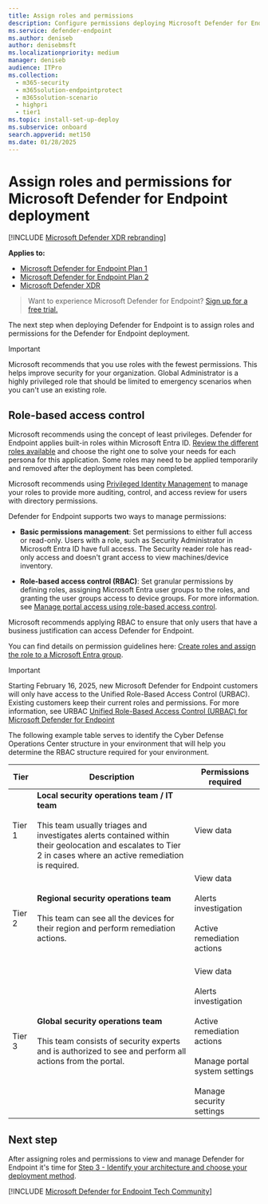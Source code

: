 ```yaml
---
title: Assign roles and permissions
description: Configure permissions deploying Microsoft Defender for Endpoint
ms.service: defender-endpoint
ms.author: deniseb
author: denisebmsft
ms.localizationpriority: medium
manager: deniseb
audience: ITPro
ms.collection:
  - m365-security
  - m365solution-endpointprotect
  - m365solution-scenario
  - highpri
  - tier1
ms.topic: install-set-up-deploy
ms.subservice: onboard
search.appverid: met150
ms.date: 01/28/2025
---
```


# Assign roles and permissions for Microsoft Defender for Endpoint deployment

[!INCLUDE [Microsoft Defender XDR rebranding](../includes/microsoft-defender.md)]

**Applies to:**

- [Microsoft Defender for Endpoint Plan 1](microsoft-defender-endpoint.md)
- [Microsoft Defender for Endpoint Plan 2](microsoft-defender-endpoint.md)
- [Microsoft Defender XDR](/defender-xdr)

> Want to experience Microsoft Defender for Endpoint? [Sign up for a free trial.](https://go.microsoft.com/fwlink/p/?linkid=2225630)

The next step when deploying Defender for Endpoint is to assign roles and permissions for the Defender for Endpoint deployment.

> [!IMPORTANT]
> Microsoft recommends that you use roles with the fewest permissions. This helps improve security for your organization. Global Administrator is a highly privileged role that should be limited to emergency scenarios when you can't use an existing role.

## Role-based access control

Microsoft recommends using the concept of least privileges. Defender for Endpoint applies built-in roles within Microsoft Entra ID. [Review the different roles available](/azure/active-directory/roles/permissions-reference) and choose the right one to solve your needs for each persona for this application. Some roles may need to be applied temporarily and removed after the deployment has been completed.

Microsoft recommends using [Privileged Identity Management](/azure/active-directory/active-directory-privileged-identity-management-configure) to manage your roles to provide more auditing, control, and access review for users with directory permissions.

Defender for Endpoint supports two ways to manage permissions:

- **Basic permissions management**: Set permissions to either full access or read-only. Users with a role, such as Security Administrator in Microsoft Entra ID have full access. The Security reader role has read-only access and doesn't grant access to view machines/device inventory.

- **Role-based access control (RBAC)**: Set granular permissions by defining roles, assigning Microsoft Entra user groups to the roles, and granting the user groups access to device groups. For more information. see [Manage portal access using role-based access control](rbac.md).

Microsoft recommends applying RBAC to ensure that only users that have a business justification can access Defender for Endpoint.

You can find details on permission guidelines here: [Create roles and assign the role to a Microsoft Entra group](user-roles.md#create-roles-and-assign-the-role-to-an-azure-active-directory-group).

> [!IMPORTANT]
> Starting February 16, 2025, new Microsoft Defender for Endpoint customers will only have access to the Unified Role-Based Access Control (URBAC).
> Existing customers keep their current roles and permissions. For more information, see URBAC [Unified Role-Based Access Control (URBAC) for Microsoft Defender for Endpoint](/defender-xdr/manage-rbac)

The following example table serves to identify the Cyber Defense Operations Center structure in your environment that will help you determine the RBAC structure required for your environment.

|Tier|Description|Permissions required|
|---|---|---|
|Tier 1|**Local security operations team / IT team** <br/><br/> This team usually triages and investigates alerts contained within their geolocation and escalates to Tier 2 in cases where an active remediation is required.|View data|
|Tier 2|**Regional security operations team** <br/><br/> This team can see all the devices for their region and perform remediation actions.|View data <br/><br/> Alerts investigation <br/><br/> Active remediation actions <br/><br/>|
|Tier 3|**Global security operations team** <br/><br/> This team consists of security experts and is authorized to see and perform all actions from the portal.|View data <br/><br/> Alerts investigation <br/><br/> Active remediation actions <br/><br/>  Manage portal system settings <br/><br/> Manage security settings|

## Next step

After assigning roles and permissions to view and manage Defender for Endpoint it's time for [Step 3 - Identify your architecture and choose your deployment method](deployment-strategy.md).

[!INCLUDE [Microsoft Defender for Endpoint Tech Community](../includes/defender-mde-techcommunity.md)]

